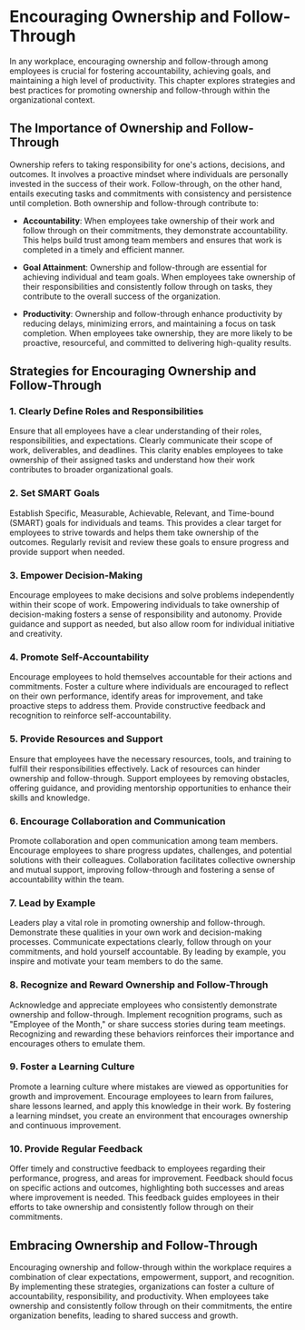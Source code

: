 Encouraging Ownership and Follow-Through
=================================================

In any workplace, encouraging ownership and follow-through among employees is crucial for fostering accountability, achieving goals, and maintaining a high level of productivity. This chapter explores strategies and best practices for promoting ownership and follow-through within the organizational context.

The Importance of Ownership and Follow-Through
----------------------------------------------

Ownership refers to taking responsibility for one's actions, decisions, and outcomes. It involves a proactive mindset where individuals are personally invested in the success of their work. Follow-through, on the other hand, entails executing tasks and commitments with consistency and persistence until completion. Both ownership and follow-through contribute to:

* **Accountability**: When employees take ownership of their work and follow through on their commitments, they demonstrate accountability. This helps build trust among team members and ensures that work is completed in a timely and efficient manner.

* **Goal Attainment**: Ownership and follow-through are essential for achieving individual and team goals. When employees take ownership of their responsibilities and consistently follow through on tasks, they contribute to the overall success of the organization.

* **Productivity**: Ownership and follow-through enhance productivity by reducing delays, minimizing errors, and maintaining a focus on task completion. When employees take ownership, they are more likely to be proactive, resourceful, and committed to delivering high-quality results.

Strategies for Encouraging Ownership and Follow-Through
-------------------------------------------------------

### 1. Clearly Define Roles and Responsibilities

Ensure that all employees have a clear understanding of their roles, responsibilities, and expectations. Clearly communicate their scope of work, deliverables, and deadlines. This clarity enables employees to take ownership of their assigned tasks and understand how their work contributes to broader organizational goals.

### 2. Set SMART Goals

Establish Specific, Measurable, Achievable, Relevant, and Time-bound (SMART) goals for individuals and teams. This provides a clear target for employees to strive towards and helps them take ownership of the outcomes. Regularly revisit and review these goals to ensure progress and provide support when needed.

### 3. Empower Decision-Making

Encourage employees to make decisions and solve problems independently within their scope of work. Empowering individuals to take ownership of decision-making fosters a sense of responsibility and autonomy. Provide guidance and support as needed, but also allow room for individual initiative and creativity.

### 4. Promote Self-Accountability

Encourage employees to hold themselves accountable for their actions and commitments. Foster a culture where individuals are encouraged to reflect on their own performance, identify areas for improvement, and take proactive steps to address them. Provide constructive feedback and recognition to reinforce self-accountability.

### 5. Provide Resources and Support

Ensure that employees have the necessary resources, tools, and training to fulfill their responsibilities effectively. Lack of resources can hinder ownership and follow-through. Support employees by removing obstacles, offering guidance, and providing mentorship opportunities to enhance their skills and knowledge.

### 6. Encourage Collaboration and Communication

Promote collaboration and open communication among team members. Encourage employees to share progress updates, challenges, and potential solutions with their colleagues. Collaboration facilitates collective ownership and mutual support, improving follow-through and fostering a sense of accountability within the team.

### 7. Lead by Example

Leaders play a vital role in promoting ownership and follow-through. Demonstrate these qualities in your own work and decision-making processes. Communicate expectations clearly, follow through on your commitments, and hold yourself accountable. By leading by example, you inspire and motivate your team members to do the same.

### 8. Recognize and Reward Ownership and Follow-Through

Acknowledge and appreciate employees who consistently demonstrate ownership and follow-through. Implement recognition programs, such as "Employee of the Month," or share success stories during team meetings. Recognizing and rewarding these behaviors reinforces their importance and encourages others to emulate them.

### 9. Foster a Learning Culture

Promote a learning culture where mistakes are viewed as opportunities for growth and improvement. Encourage employees to learn from failures, share lessons learned, and apply this knowledge in their work. By fostering a learning mindset, you create an environment that encourages ownership and continuous improvement.

### 10. Provide Regular Feedback

Offer timely and constructive feedback to employees regarding their performance, progress, and areas for improvement. Feedback should focus on specific actions and outcomes, highlighting both successes and areas where improvement is needed. This feedback guides employees in their efforts to take ownership and consistently follow through on their commitments.

Embracing Ownership and Follow-Through
--------------------------------------

Encouraging ownership and follow-through within the workplace requires a combination of clear expectations, empowerment, support, and recognition. By implementing these strategies, organizations can foster a culture of accountability, responsibility, and productivity. When employees take ownership and consistently follow through on their commitments, the entire organization benefits, leading to shared success and growth.
